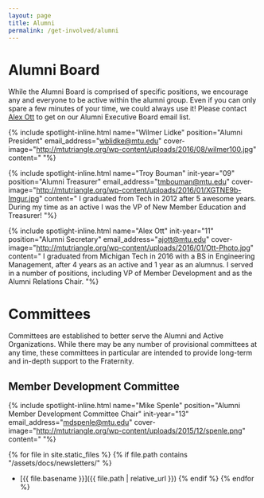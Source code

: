 ```yaml
---
layout: page
title: Alumni
permalink: /get-involved/alumni
---
```


# Alumni Board
While the Alumni Board is comprised of specific positions, we encourage any and everyone to be active within the alumni group. Even if you can only spare a few minutes of your time, we could always use it! Please contact [Alex Ott](mailto:ajott@mtu.edu) to get on our Alumni Executive Board email list.

{% include spotlight-inline.html
  name="Wilmer Lidke"
  position="Alumni President"
  email_address="wblidke@mtu.edu"
  cover-image="http://mtutriangle.org/wp-content/uploads/2016/08/wilmer100.jpg"
content="
"%}

{% include spotlight-inline.html
  name="Troy Bouman"
  init-year="09"
  position="Alumni Treasurer"
  email_address="tmbouman@mtu.edu"
  cover-image="http://mtutriangle.org/wp-content/uploads/2016/01/XGTNE9b-Imgur.jpg"
  content="
I graduated from Tech in 2012 after 5 awesome years. During my time as an active I was the VP of New Member Education and Treasurer!
"%}

{% include spotlight-inline.html
  name="Alex Ott"
  init-year="11"
  position="Alumni Secretary"
  email_address="ajott@mtu.edu"
  cover-image="http://mtutriangle.org/wp-content/uploads/2016/01/Ott-Photo.jpg"
  content="
I graduated from Michigan Tech in 2016 with a BS in Engineering Management, after 4 years as an active and 1 year as an alumnus. I served in a number of positions, including VP of Member Development and as the Alumni Relations Chair.
"%}

# Committees

Committees are established to better serve the Alumni and Active Organizations. While there may be any number of provisional committees at any time, these committees in particular are intended to provide long-term and in-depth support to the Fraternity.

## Member Development Committee
{% include spotlight-inline.html
  name="Mike Spenle"
  position="Alumni Member Development Committee Chair"
  init-year="13"
  email_address="mdspenle@mtu.edu"
  cover-image="http://mtutriangle.org/wp-content/uploads/2015/12/spenle.png"
  content="
"%}

{% for file in site.static_files %}
{% if file.path contains "/assets/docs/newsletters/" %}
- [{{ file.basename }}]({{ file.path | relative_url }})
{% endif %}
{% endfor %}
